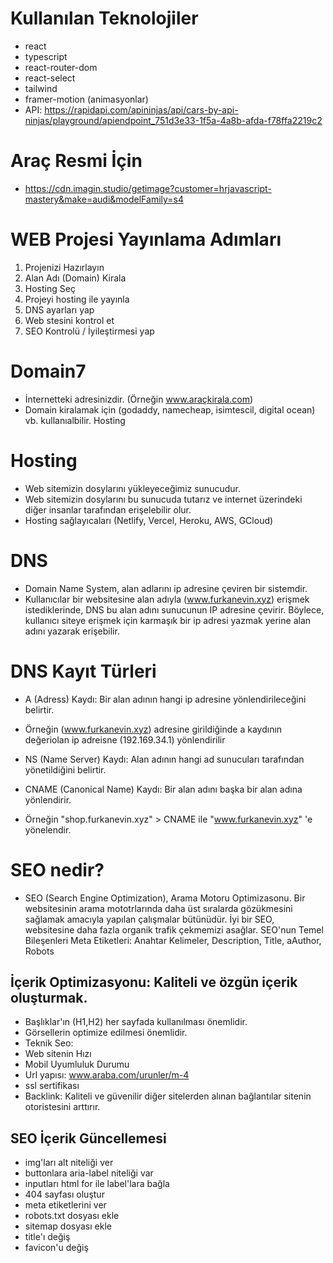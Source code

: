 # Kullanılan Teknolojiler

- react
- typescript
- react-router-dom
- react-select
- tailwind
- framer-motion (animasyonlar)
- API: https://rapidapi.com/apininjas/api/cars-by-api-ninjas/playground/apiendpoint_751d3e33-1f5a-4a8b-afda-f78ffa2219c2

# Araç Resmi İçin

- https://cdn.imagin.studio/getimage?customer=hrjavascript-mastery&make=audi&modelFamily=s4

# WEB Projesi Yayınlama Adımları

1. Projenizi Hazırlayın
2. Alan Adı (Domain) Kirala
3. Hosting Seç
4. Projeyi hosting ile yayınla
5. DNS ayarları yap
6. Web stesini kontrol et
7. SEO Kontrolü / İyileştirmesi yap

# Domain7

- İnternetteki adresinizdir. (Örneğin www.araçkirala.com)
- Domain kiralamak için (godaddy, namecheap, isimtescil, digital ocean) vb. kullanıalbilir.
  Hosting

# Hosting

- Web sitemizin dosylarını yükleyeceğimiz sunucudur.
- Web sitemizin dosylarını bu sunucuda tutarız ve internet üzerindeki diğer insanlar tarafından erişelebilir olur.
- Hosting sağlayıcaları (Netlify, Vercel, Heroku, AWS, GCloud)

# DNS

- Domain Name System, alan adlarını ip adresine çeviren bir sistemdir.
- Kullanıcılar bir websitesine alan adıyla (www.furkanevin.xyz) erişmek istediklerinde, DNS bu alan adını sunucunun IP adresine çevirir. Böylece, kullanıcı siteye erişmek için karmaşık bir ip adresi yazmak yerine alan adını yazarak erişebilir.

# DNS Kayıt Türleri

- A (Adress) Kaydı: Bir alan adının hangi ip adresine yönlendirileceğini belirtir.

- Örneğin (www.furkanevin.xyz) adresine girildiğinde a kaydının değeriolan ip adreisne (192.169.34.1) yönlendirilir

- NS (Name Server) Kaydı: Alan adının hangi ad sunucuları tarafından yönetildiğini belirtir.

- CNAME (Canonical Name) Kaydı: Bir alan adını başka bir alan adına yönlendirir.

- Örneğin "shop.furkanevin.xyz" > CNAME ile "www.furkanevin.xyz" 'e yönelendir.

# SEO nedir?

- SEO (Search Engine Optimization), Arama Motoru Optimizasonu.
  Bir websitesinin arama mototrlarında daha üst sıralarda gözükmesini sağlamak amacıyla yapılan çalışmalar bütünüdür.
  İyi bir SEO, websitesine daha fazla organik trafik çekmemizi asağlar.
  SEO'nun Temel Bileşenleri
  Meta Etiketleri: Anahtar Kelimeler, Description, Title, aAuthor, Robots

## İçerik Optimizasyonu: Kaliteli ve özgün içerik oluşturmak.

- Başlıklar'ın (H1,H2) her sayfada kullanılması önemlidir.
- Görsellerin optimize edilmesi önemlidir.
- Teknik Seo:
- Web sitenin Hızı
- Mobil Uyumluluk Durumu
- Url yapısı: www.araba.com/urunler/m-4
- ssl sertifikası
- Backlink: Kaliteli ve güvenilir diğer sitelerden alınan bağlantılar sitenin otoristesini arttırır.

## SEO İçerik Güncellemesi

- img'ları alt niteliği ver
- buttonlara aria-label niteliği var
- inputları html for ile label'lara bağla
- 404 sayfası oluştur
- meta etiketlerini ver
- robots.txt dosyası ekle
- sitemap dosyası ekle
- title'ı değiş
- favicon'u değiş
